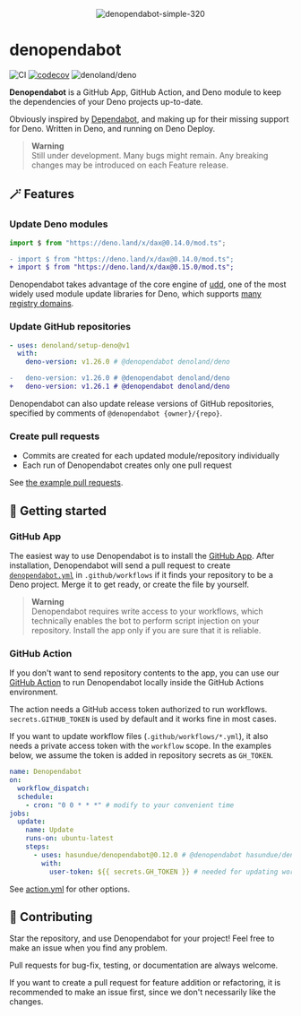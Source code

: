 <div align="center">

![denopendabot-simple-320](https://user-images.githubusercontent.com/309723/198542926-bc43533c-63cd-4595-b7d3-6c7b4ade9bfb.png)

</div>

# denopendabot

<!-- deno-fmt-ignore-start -->

![CI](https://github.com/hasundue/denopendabot/actions/workflows/ci.yml/badge.svg)
[![codecov](https://codecov.io/gh/hasundue/denopendabot/branch/main/graph/badge.svg)](https://codecov.io/gh/hasundue/denopendabot)
![denoland/deno](https://img.shields.io/badge/Deno-v1.27.2-informational?logo=deno) <!-- @denopendabot denoland/deno -->

<!-- deno-fmt-ignore-end -->

**Denopendabot** is a GitHub App, GitHub Action, and Deno module to keep the
dependencies of your Deno projects up-to-date.

Obviously inspired by [Dependabot](https://github.com/features/security/), and
making up for their missing support for Deno. Written in Deno, and running on
Deno Deploy.

> **Warning**\
> Still under development. Many bugs might remain. Any breaking changes may be
> introduced on each Feature release.

## :magic_wand: Features

### Update Deno modules

<!-- @denopendabot ignore-start -->

```typescript
import $ from "https://deno.land/x/dax@0.14.0/mod.ts";
```

```diff
- import $ from "https://deno.land/x/dax@0.14.0/mod.ts";
+ import $ from "https://deno.land/x/dax@0.15.0/mod.ts";
```

Denopendabot takes advantage of the core engine of
[udd](https://github.com/hayd/deno-udd), one of the most widely used module
update libraries for Deno, which supports
[many registry domains](https://github.com/hayd/deno-udd#supported-domains).

### Update GitHub repositories

```yaml
- uses: denoland/setup-deno@v1
  with:
    deno-version: v1.26.0 # @denopendabot denoland/deno
```

```diff
-   deno-version: v1.26.0 # @denopendabot denoland/deno
+   deno-version: v1.26.1 # @denopendabot denoland/deno
```

<!-- @denopendabot ignore-end -->

Denopendabot can also update release versions of GitHub repositories, specified
by comments of `@denopendabot {owner}/{repo}`.

### Create pull requests

- Commits are created for each updated module/repository individually
- Each run of Denopendabot creates only one pull request

See [the example pull requests](https://github.com/hasundue/denopendabot/pulls).

## :rocket: Getting started

### GitHub App

The easiest way to use Denopendabot is to install the
[GitHub App](https://github.com/apps/denopendabot). After installation,
Denopendabot will send a pull request to create
[`denopendabot.yml`](./app/denopendabot.yml) in `.github/workflows` if it finds
your repository to be a Deno project. Merge it to get ready, or create the file
by yourself.

> **Warning**\
> Denopendabot requires write access to your workflows, which technically
> enables the bot to perform script injection on your repository. Install the
> app only if you are sure that it is reliable.

### GitHub Action

If you don't want to send repository contents to the app, you can use our
[GitHub Action](https://github.com/marketplace/actions/denopendabot) to run
Denopendabot locally inside the GitHub Actions environment.

The action needs a GitHub access token authorized to run workflows.
`secrets.GITHUB_TOKEN` is used by default and it works fine in most cases.

If you want to update workflow files (`.github/workflows/*.yml`), it also needs
a private access token with the `workflow` scope. In the examples below, we
assume the token is added in repository secrets as `GH_TOKEN`.

```yaml
name: Denopendabot
on:
  workflow_dispatch:
  schedule:
    - cron: "0 0 * * *" # modify to your convenient time
jobs:
  update:
    name: Update
    runs-on: ubuntu-latest
    steps:
      - uses: hasundue/denopendabot@0.12.0 # @denopendabot hasundue/denopendabot
        with:
          user-token: ${{ secrets.GH_TOKEN }} # needed for updating workflows
```

See [action.yml](./action.yml) for other options.

## :handshake: Contributing

Star the repository, and use Denopendabot for your project! Feel free to make an
issue when you find any problem.

Pull requests for bug-fix, testing, or documentation are always welcome.

If you want to create a pull request for feature addition or refactoring, it is
recommended to make an issue first, since we don't necessarily like the changes.
